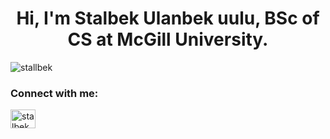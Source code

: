<h1 align="center">Hi, I'm Stalbek Ulanbek uulu, BSc of CS at McGill University.</h1>

<p align="left"> <img src="https://komarev.com/ghpvc/?username=stallbek&label=Profile%20views&color=0e75b6&style=flat" alt="stallbek" /> </p>

<h3 align="left">Connect with me:</h3>
<p align="left">
<a href="https://linkedin.com/in/stalbek-ulanbek-uulu/" target="blank"><img align="center" src="https://raw.githubusercontent.com/rahuldkjain/github-profile-readme-generator/master/src/images/icons/Social/linked-in-alt.svg" alt="stalbek ulanbek uulu" height="30" width="40" /></a>
</p>
